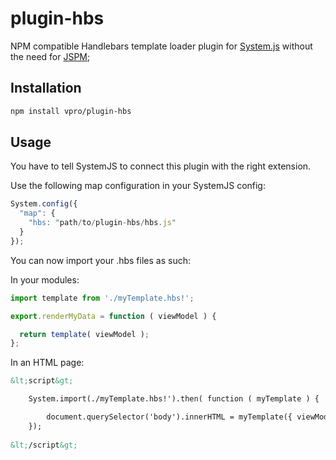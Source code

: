 # plugin-hbs
NPM compatible Handlebars template loader plugin for [System.js](https://github.com/systemjs/systemjs)
without the need for [JSPM](jspm.io);

## Installation

```bash
npm install vpro/plugin-hbs
```

## Usage

You have to tell SystemJS to connect this plugin with the right extension.
 
Use the following map configuration in your SystemJS config:

```javascript
System.config({
  "map": {
    "hbs: "path/to/plugin-hbs/hbs.js"
  }
});
```

You can now import your .hbs files as such:

In your modules:

```javascript
import template from './myTemplate.hbs!';

export.renderMyData = function ( viewModel ) {

  return template( viewModel );
};
```

In an HTML page:

```html
&lt;script&gt;

    System.import(./myTemplate.hbs!').then( function ( myTemplate ) {

        document.querySelector('body').innerHTML = myTemplate({ viewModelKey: 'viewModelValue' });
    });
    
&lt;/script&gt;
```